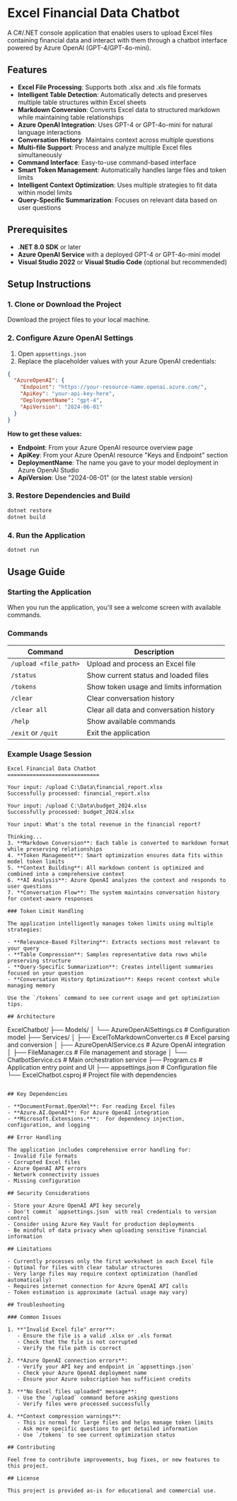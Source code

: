 # Excel Financial Data Chatbot

A C#/.NET console application that enables users to upload Excel files containing financial data and interact with them through a chatbot interface powered by Azure OpenAI (GPT-4/GPT-4o-mini).

## Features

- **Excel File Processing**: Supports both .xlsx and .xls file formats
- **Intelligent Table Detection**: Automatically detects and preserves multiple table structures within Excel sheets
- **Markdown Conversion**: Converts Excel data to structured markdown while maintaining table relationships
- **Azure OpenAI Integration**: Uses GPT-4 or GPT-4o-mini for natural language interactions
- **Conversation History**: Maintains context across multiple questions
- **Multi-file Support**: Process and analyze multiple Excel files simultaneously
- **Command Interface**: Easy-to-use command-based interface
- **Smart Token Management**: Automatically handles large files and token limits
- **Intelligent Context Optimization**: Uses multiple strategies to fit data within model limits
- **Query-Specific Summarization**: Focuses on relevant data based on user questions

## Prerequisites

- **.NET 8.0 SDK** or later
- **Azure OpenAI Service** with a deployed GPT-4 or GPT-4o-mini model
- **Visual Studio 2022** or **Visual Studio Code** (optional but recommended)

## Setup Instructions

### 1. Clone or Download the Project

Download the project files to your local machine.

### 2. Configure Azure OpenAI Settings

1. Open `appsettings.json`
2. Replace the placeholder values with your Azure OpenAI credentials:

```json
{
  "AzureOpenAI": {
    "Endpoint": "https://your-resource-name.openai.azure.com/",
    "ApiKey": "your-api-key-here",
    "DeploymentName": "gpt-4",
    "ApiVersion": "2024-06-01"
  }
}
```

**How to get these values:**
- **Endpoint**: From your Azure OpenAI resource overview page
- **ApiKey**: From your Azure OpenAI resource "Keys and Endpoint" section
- **DeploymentName**: The name you gave to your model deployment in Azure OpenAI Studio
- **ApiVersion**: Use "2024-06-01" (or the latest stable version)

### 3. Restore Dependencies and Build

```bash
dotnet restore
dotnet build
```

### 4. Run the Application

```bash
dotnet run
```

## Usage Guide

### Starting the Application

When you run the application, you'll see a welcome screen with available commands.

### Commands

| Command | Description |
|---------|-------------|
| `/upload <file_path>` | Upload and process an Excel file |
| `/status` | Show current status and loaded files |
| `/tokens` | Show token usage and limits information |
| `/clear` | Clear conversation history |
| `/clear all` | Clear all data and conversation history |
| `/help` | Show available commands |
| `/exit` or `/quit` | Exit the application |

### Example Usage Session

```
Excel Financial Data Chatbot
=============================

Your input: /upload C:\Data\financial_report.xlsx
Successfully processed: financial_report.xlsx

Your input: /upload C:\Data\budget_2024.xlsx
Successfully processed: budget_2024.xlsx

Your input: What's the total revenue in the financial report?

Thinking...
3. **Markdown Conversion**: Each table is converted to markdown format while preserving relationships
4. **Token Management**: Smart optimization ensures data fits within model token limits
5. **Context Building**: All markdown content is optimized and combined into a comprehensive context
6. **AI Analysis**: Azure OpenAI analyzes the context and responds to user questions
7. **Conversation Flow**: The system maintains conversation history for context-aware responses

### Token Limit Handling

The application intelligently manages token limits using multiple strategies:

- **Relevance-Based Filtering**: Extracts sections most relevant to your query
- **Table Compression**: Samples representative data rows while preserving structure
- **Query-Specific Summarization**: Creates intelligent summaries focused on your question
- **Conversation History Optimization**: Keeps recent context while managing memory

Use the `/tokens` command to see current usage and get optimization tips.

## Architecture

```
ExcelChatbot/
├── Models/
│   └── AzureOpenAISettings.cs          # Configuration model
├── Services/
│   ├── ExcelToMarkdownConverter.cs     # Excel parsing and conversion
│   ├── AzureOpenAIService.cs           # Azure OpenAI integration
│   ├── FileManager.cs                  # File management and storage
│   └── ChatbotService.cs               # Main orchestration service
├── Program.cs                          # Application entry point and UI
├── appsettings.json                    # Configuration file
└── ExcelChatbot.csproj                 # Project file with dependencies
```

## Key Dependencies

- **DocumentFormat.OpenXml**: For reading Excel files
- **Azure.AI.OpenAI**: For Azure OpenAI integration
- **Microsoft.Extensions.***:  For dependency injection, configuration, and logging

## Error Handling

The application includes comprehensive error handling for:
- Invalid file formats
- Corrupted Excel files
- Azure OpenAI API errors
- Network connectivity issues
- Missing configuration

## Security Considerations

- Store your Azure OpenAI API key securely
- Don't commit `appsettings.json` with real credentials to version control
- Consider using Azure Key Vault for production deployments
- Be mindful of data privacy when uploading sensitive financial information

## Limitations

- Currently processes only the first worksheet in each Excel file
- Optimal for files with clear tabular structures
- Very large files may require context optimization (handled automatically)
- Requires internet connection for Azure OpenAI API calls
- Token estimation is approximate (actual usage may vary)

## Troubleshooting

### Common Issues

1. **"Invalid Excel file" error**:
   - Ensure the file is a valid .xlsx or .xls format
   - Check that the file is not corrupted
   - Verify the file path is correct

2. **Azure OpenAI connection errors**:
   - Verify your API key and endpoint in `appsettings.json`
   - Check your Azure OpenAI deployment name
   - Ensure your Azure subscription has sufficient credits

3. **"No Excel files uploaded" message**:
   - Use the `/upload` command before asking questions
   - Verify files were processed successfully

4. **Context compression warnings**:
   - This is normal for large files and helps manage token limits
   - Ask more specific questions to get detailed information
   - Use `/tokens` to see current optimization status

## Contributing

Feel free to contribute improvements, bug fixes, or new features to this project.

## License

This project is provided as-is for educational and commercial use. 